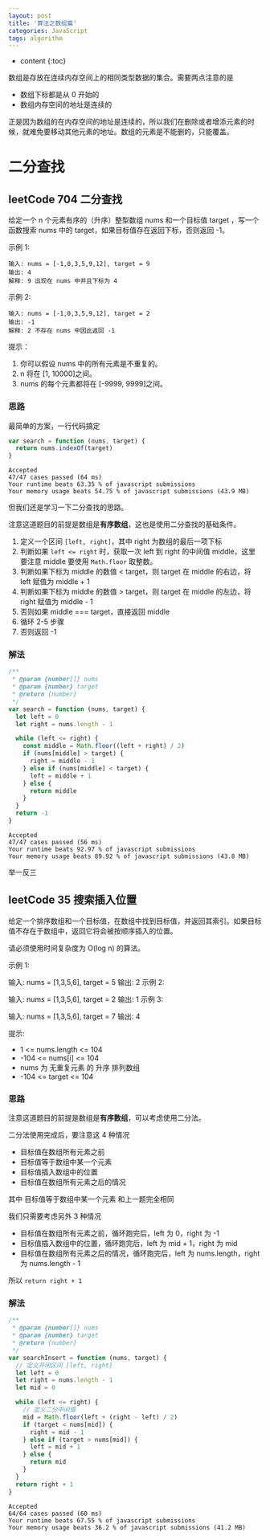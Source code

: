 ```yaml
---
layout: post
title: '算法之数组篇'
categories: JavaScript
tags: algorithm
---
```


- content
  {:toc}

数组是存放在连续内存空间上的相同类型数据的集合。需要两点注意的是

- 数组下标都是从 0 开始的
- 数组内存空间的地址是连续的

正是因为数组的在内存空间的地址是连续的，所以我们在删除或者增添元素的时候，就难免要移动其他元素的地址。数组的元素是不能删的，只能覆盖。

# 二分查找

## leetCode 704 二分查找

给定一个 n 个元素有序的（升序）整型数组 nums 和一个目标值 target ，写一个函数搜索 nums 中的 target，如果目标值存在返回下标，否则返回 -1。

示例 1:

```
输入: nums = [-1,0,3,5,9,12], target = 9
输出: 4
解释: 9 出现在 nums 中并且下标为 4
```

示例 2:

```
输入: nums = [-1,0,3,5,9,12], target = 2
输出: -1
解释: 2 不存在 nums 中因此返回 -1
```

提示：

1. 你可以假设 nums 中的所有元素是不重复的。
2. n 将在 [1, 10000]之间。
3. nums 的每个元素都将在 [-9999, 9999]之间。

### 思路

最简单的方案，一行代码搞定

```js
var search = function (nums, target) {
  return nums.indexOf(target)
}
```

```
Accepted
47/47 cases passed (64 ms)
Your runtime beats 63.35 % of javascript submissions
Your memory usage beats 54.75 % of javascript submissions (43.9 MB)
```

但我们还是学习一下二分查找的思路。

注意这道题目的前提是数组是**有序数组**，这也是使用二分查找的基础条件。

1. 定义一个区间 `[left, right]`，其中 right 为数组的最后一项下标
2. 判断如果 `left <= right` 时，获取一次 left 到 right 的中间值 middle，这里要注意 middle 要使用 `Math.floor` 取整数。
3. 判断如果下标为 middle 的数值 < target，则 target 在 middle 的右边，将 left 赋值为 middle + 1
4. 判断如果下标为 middle 的数值 > target，则 target 在 middle 的左边，将 right 赋值为 middle - 1
5. 否则如果 middle === target，直接返回 middle
6. 循环 2-5 步骤
7. 否则返回 -1

### 解法

```js
/**
 * @param {number[]} nums
 * @param {number} target
 * @return {number}
 */
var search = function (nums, target) {
  let left = 0
  let right = nums.length - 1

  while (left <= right) {
    const middle = Math.floor((left + right) / 2)
    if (nums[middle] > target) {
      right = middle - 1
    } else if (nums[middle] < target) {
      left = middle + 1
    } else {
      return middle
    }
  }
  return -1
}
```

```
Accepted
47/47 cases passed (56 ms)
Your runtime beats 92.97 % of javascript submissions
Your memory usage beats 89.92 % of javascript submissions (43.8 MB)
```

举一反三

## leetCode 35 搜索插入位置

给定一个排序数组和一个目标值，在数组中找到目标值，并返回其索引。如果目标值不存在于数组中，返回它将会被按顺序插入的位置。

请必须使用时间复杂度为 O(log n) 的算法。

示例 1:

输入: nums = [1,3,5,6], target = 5
输出: 2
示例 2:

输入: nums = [1,3,5,6], target = 2
输出: 1
示例 3:

输入: nums = [1,3,5,6], target = 7
输出: 4

提示:

- 1 <= nums.length <= 104
- -104 <= nums[i] <= 104
- nums 为 无重复元素 的 升序 排列数组
- -104 <= target <= 104

### 思路

注意这道题目的前提是数组是**有序数组**，可以考虑使用二分法。

二分法使用完成后，要注意这 4 种情况

- 目标值在数组所有元素之前
- 目标值等于数组中某一个元素
- 目标值插入数组中的位置
- 目标值在数组所有元素之后的情况

其中 目标值等于数组中某一个元素 和上一题完全相同

我们只需要考虑另外 3 种情况

- 目标值在数组所有元素之前，循环跑完后，left 为 0，right 为 -1
- 目标值插入数组中的位置，循环跑完后，left 为 mid + 1，right 为 mid
- 目标值在数组所有元素之后的情况，循环跑完后，left 为 nums.length，right 为 nums.length - 1

所以 `return right + 1`

### 解法

```js
/**
 * @param {number[]} nums
 * @param {number} target
 * @return {number}
 */
var searchInsert = function (nums, target) {
  // 定义开闭区间 [left, right]
  let left = 0
  let right = nums.length - 1
  let mid = 0

  while (left <= right) {
    // 定义二分中间值
    mid = Math.floor(left + (right - left) / 2)
    if (target < nums[mid]) {
      right = mid - 1
    } else if (target > nums[mid]) {
      left = mid + 1
    } else {
      return mid
    }
  }
  return right + 1
}
```

```
Accepted
64/64 cases passed (60 ms)
Your runtime beats 67.55 % of javascript submissions
Your memory usage beats 36.2 % of javascript submissions (41.2 MB)
```
